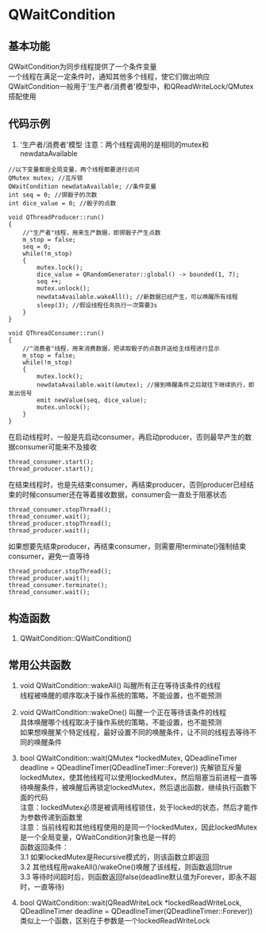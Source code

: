 # QWaitCondition

## 基本功能
QWaitCondition为同步线程提供了一个条件变量  
一个线程在满足一定条件时，通知其他多个线程，使它们做出响应  
QWaitCondition一般用于'生产者/消费者'模型中，和QReadWriteLock/QMutex搭配使用  


## 代码示例
1. '生产者/消费者'模型
注意：两个线程调用的是相同的mutex和newdataAvailable  
```
//以下变量都是全局变量，两个线程都要进行访问
QMutex mutex; //互斥锁
QWaitCondition newdataAvailable; //条件变量
int seq = 0; //掷骰子的次数
int dice_value = 0; //骰子的点数

void QThreadProducer::run()
{
	//"生产者"线程，用来生产数据，即掷骰子产生点数
    m_stop = false;
    seq = 0;
    while(!m_stop)
    {
        mutex.lock();
        dice_value = QRandomGenerator::global() -> bounded(1, 7);
        seq ++;
        mutex.unlock();
        newdataAvailable.wakeAll(); //新数据已经产生，可以唤醒所有线程
        sleep(3); //假设线程任务执行一次需要3s
    }
}

void QThreadConsumer::run()
{
	//"消费者"线程，用来消费数据，把读取骰子的点数并送给主线程进行显示
    m_stop = false;
    while(!m_stop)
    {
        mutex.lock();
        newdataAvailable.wait(&mutex); //接到唤醒条件之后就往下继续执行，即发出信号
        emit newValue(seq, dice_value);
        mutex.unlock();
    }
}
```
在启动线程时，一般是先启动consumer，再启动producer，否则最早产生的数据consumer可能来不及接收  
```
thread_consumer.start();
thread_producer.start();
```
在结束线程时，也是先结束consumer，再结束producer，否则producer已经结束的时候consumer还在等着接收数据，consumer会一直处于阻塞状态  
```
thread_consumer.stopThread();
thread_consumer.wait();
thread_producer.stopThread();
thread_producer.wait();
```
如果想要先结束producer，再结束consumer，则需要用terminate()强制结束consumer，避免一直等待  
```
thread_producer.stopThread();
thread_producer.wait();
thread_consumer.terminate();
thread_consumer.wait();
```


## 构造函数
1. QWaitCondition::QWaitCondition()


## 常用公共函数
1. void QWaitCondition::wakeAll()
叫醒所有正在等待该条件的线程  
线程被唤醒的顺序取决于操作系统的策略，不能设置，也不能预测  

2. void QWaitCondition::wakeOne()
叫醒一个正在等待该条件的线程  
具体唤醒哪个线程取决于操作系统的策略，不能设置，也不能预测  
如果想唤醒某个特定线程，最好设置不同的唤醒条件，让不同的线程去等待不同的唤醒条件  

3. bool QWaitCondition::wait(QMutex \*lockedMutex, QDeadlineTimer deadline = QDeadlineTimer(QDeadlineTimer::Forever))
先解锁互斥量lockedMutex，使其他线程可以使用lockedMutex，然后阻塞当前进程一直等待唤醒条件，被唤醒后再锁定lockedMutex，然后退出函数，继续执行函数下面的代码  
注意：lockedMutex必须是被调用线程锁住，处于locked的状态，然后才能作为参数传递到函数里  
注意：当前线程和其他线程使用的是同一个lockedMutex，因此lockedMutex是一个全局变量，QWaitCondition对象也是一样的  
函数返回条件：  
3.1 如果lockedMutex是Recursive模式的，则该函数立即返回  
3.2 其他线程用wakeAll()/wakeOne()唤醒了该线程，则函数返回true  
3.3 等待时间超时后，则函数返回false(deadline默认值为Forever，即永不超时，一直等待)  


4. bool QWaitCondition::wait(QReadWriteLock \*lockedReadWriteLock, QDeadlineTimer deadline = QDeadlineTimer(QDeadlineTimer::Forever))
类似上一个函数，区别在于参数是一个lockedReadWriteLock  




